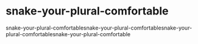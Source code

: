 # snake-your-plural-comfortable
snake-your-plural-comfortablesnake-your-plural-comfortablesnake-your-plural-comfortablesnake-your-plural-comfortable
